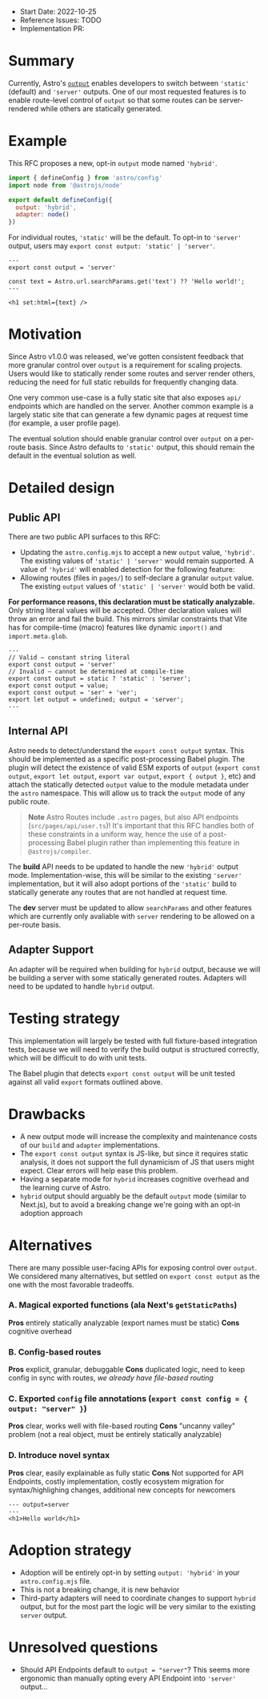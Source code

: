 - Start Date: 2022-10-25
- Reference Issues: TODO
- Implementation PR: <!-- leave empty -->

# Summary

Currently, Astro's [`output`](https://docs.astro.build/en/reference/configuration-reference/#output) enables developers to switch between `'static'` (default) and `'server'` outputs. One of our most requested features is to enable route-level control of `output` so that some routes can be server-rendered while others are statically generated.

# Example

This RFC proposes a new, opt-in `output` mode named `'hybrid'`.

```js
import { defineConfig } from 'astro/config'
import node from '@astrojs/node'

export default defineConfig({
  output: 'hybrid',
  adapter: node()
})
```

For individual routes, `'static'` will be the default. To opt-in to `'server'` output, users may `export const output: 'static' | 'server'`.

```astro
---
export const output = 'server'

const text = Astro.url.searchParams.get('text') ?? 'Hello world!';
---

<h1 set:html={text} />
```

# Motivation

Since Astro v1.0.0 was released, we've gotten consistent feedback that more granular control over `output` is a requirement for scaling projects. Users would like to statically render some routes and server render others, reducing the need for full static rebuilds for frequently changing data.

One very common use-case is a fully static site that also exposes `api/` endpoints which are handled on the server. Another common example is a largely static site that can generate a few dynamic pages at request time (for example, a user profile page).

The eventual solution should enable granular control over `output` on a per-route basis. Since Astro defaults to `'static'` output, this should remain the default in the eventual solution as well.

# Detailed design

## Public API

There are two public API surfaces to this RFC:

- Updating the `astro.config.mjs` to accept a new `output` value, `'hybrid'`. The existing values of `'static' | 'server'` would remain supported. A value of `'hybrid'` will enabled detection for the following feature:
- Allowing routes (files in `pages/`) to self-declare a granular `output` value. The existing `output` values of `'static' | 'server'` would both be valid.

**For performance reasons, this declaration must be statically analyzable.**
Only string literal values will be accepted. Other declaration values will throw an error and fail the build. This mirrors similar constraints that Vite has for compile-time (macro) features like dynamic `import()` and `import.meta.glob`.

```astro
---
// Valid – constant string literal
export const output = 'server'
// Invalid – cannot be determined at compile-time
export const output = static ? 'static' : 'server';
export const output = value;
export const output = 'ser' + 'ver';
export let output = undefined; output = 'server';
---
```

## Internal API

Astro needs to detect/understand the `export const output` syntax. This should be implemented as a specific post-processing Babel plugin. The plugin will detect the existence of valid ESM exports of `output` (`export const output`, `export let output`, `export var output`, `export { output }`, etc) and attach the statically detected `output` value to the module metadata under the `astro` namespace. This will allow us to track the `output` mode of any public route.

> **Note**
> Astro Routes include `.astro` pages, but also API endpoints (`src/pages/api/user.ts`)! It's important that this RFC handles both of these constraints in a uniform way, hence the use of a post-processing Babel plugin rather than implementing this feature in `@astrojs/compiler`.

The **build** API needs to be updated to handle the new `'hybrid'` output mode. Implementation-wise, this will be similar to the existing `'server'` implementation, but it will also adopt portions of the `'static'` build to statically generate any routes that are not handled at request time.

The **dev** server must be updated to allow `searchParams` and other features which are currently only avaliable with `server` rendering to be allowed on a per-route basis.

## Adapter Support

An adapter will be required when building for `hybrid` output, because we will be building a server with some statically generated routes. Adapters will need to be updated to handle `hybrid` output.

# Testing strategy

This implementation will largely be tested with full fixture-based integration tests, because we will need to verify the build output is structured correctly, which will be difficult to do with unit tests.

The Babel plugin that detects `export const output` will be unit tested against all valid `export` formats outlined above.

# Drawbacks

- A new output mode will increase the complexity and maintenance costs of our `build` and `adapter` implementations.
- The `export const output` syntax is JS-like, but since it requires static analysis, it does not support the full dynamicism of JS that users might expect. Clear errors will help ease this problem.
- Having a separate mode for `hybrid` increases cognitive overhead and the learning curve of Astro.
- `hybrid` output should arguably be the default `output` mode (similar to Next.js), but to avoid a breaking change we're going with an opt-in adoption approach

# Alternatives

There are many possible user-facing APIs for exposing control over `output`. We considered many alternatives, but settled on `export const output` as the one with the most favorable tradeoffs.

### A. Magical exported functions (ala Next's `getStaticPaths`)

**Pros** entirely statically analyzable (export names must be static)
**Cons** cognitive overhead

### B. Config-based routes

**Pros** explicit, granular, debuggable
**Cons** duplicated logic, need to keep config in sync with routes, _we already have file-based routing_

### C. Exported `config` file annotations (`export const config = { output: "server" }`)

**Pros** clear, works well with file-based routing
**Cons** "uncanny valley" problem (not a real object, must be entirely statically analyzable)

### D. Introduce novel syntax

**Pros** clear, easily explainable as fully static
**Cons** Not supported for API Endpoints, costly implementation, costly ecosystem migration for syntax/highlighing changes, additional new concepts for newcomers

```astro
--- output=server
---
<h1>Hello world</h1>
```

# Adoption strategy

- Adoption will be entirely opt-in by setting `output: 'hybrid'` in your `astro.config.mjs` file.
- This is not a breaking change, it is new behavior
- Third-party adapters will need to coordinate changes to support `hybrid` output, but for the most part the logic will be very similar to the existing `server` output.

# Unresolved questions

- Should API Endpoints default to `output = "server"`? This seems more ergonomic than manually opting every API Endpoint into `'server'` output...
